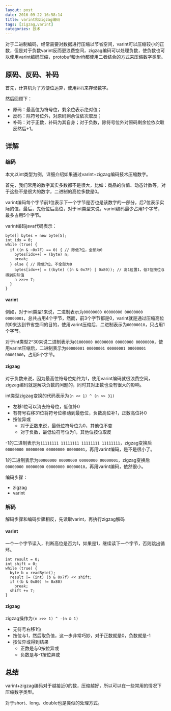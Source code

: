 ```yaml
---
layout: post
date: 2016-09-22 16:58:14
title: varint和zigzag编码
tags: [zigzag,varint]
categories: 技术
---
```


对于二进制编码，经常需要对数据进行压缩以节省空间，varint可以压缩较小的正数，但是对于负数varint反而更浪费空间，zigzag编码可以处理负数，使负数也可以使用varint编码压缩，protobuf和thrift都使用二者结合的方式来压缩数字类型。

<!-- more -->

## 原码、反码、补码

首先，计算机为了方便位运算，使用`补码`来存储数字。

然后回顾下：

- 原码：最高位为符号位，剩余位表示绝对值；
- 反码：除符号位外，对原码剩余位依次取反；
- 补码：对于正数，补码为其自身；对于负数，除符号位外对原码剩余位依次取反然后+1。

## 详解

### 编码
本文以int类型为例，详细介绍如果通过varint+zigzag编码技术压缩数字。

首先，我们常用的数字其实多数都不是很大，比如：商品的价值、动态计数等，对于这些不是很大的数字，二进制的高位多数是0。

varint编码每个字节前1位表示下一个字节是否也是该数字的一部分，后7位表示实际的值，最后，先低位后高位，对于int类型来说，varint编码最少占用1个字节，最多占用5个字节。

varint编码java代码表示：

```
byte[] bytes = new byte[5];
int idx = 0;
while (true) {
  if ((n & ~0x7F) == 0) { // 除低7位，全部为0
    bytes[idx++] = (byte) n;
    break;
  } else { // 除低7位，不全部为0
    bytes[idx++] = ((byte) ((n & 0x7F) | 0x80)); // 高1位置1，低7位按位与得到实际值
    n >>>= 7;
  }
}
```

#### varint

例如，对于int类型1来说，二进制表示为`00000000 00000000 00000000 00000001`，总共占用4个字节，然而，前3个字节都是0，varint就是通过压缩高位的0来达到节省空间的目的，使用varint压缩后，二进制表示为`00000010`，只占用1个字节。

对于int类型2^30来说二进制表示为`01000000 00000000 00000000 00000000`，使用varint压缩后，二进制表示为`00000001 00000001 00000001 00000001 00001000`，占用5个字节。

#### zigzag

对于负数来说，因为最高位符号位始终为1，使用varint编码就很浪费空间，zigzag编码就是解决负数的问题的，同时其对正数也没有很大的影响。

int类型zigzag变换的代码表示为`(n << 1) ^ (n >> 31)`

- 左移1位可以消去符号位，低位补0
- 有符号右移31位将符号位移动到最低位，负数高位补1，正数高位补0
- 按位异或
    - 对于正数来说，最低位符号位为0，其他位不变
    - 对于负数，最低位符号位为1，其他位按位取反

-1的二进制表示为`11111111 11111111 11111111 11111111`，zigzag变换后`00000000 00000000 00000000 00000001`，再用varint编码，是不是很小了。

1的二进制表示为`00000000 00000000 00000000 00000001`，zigzag变换后`00000000 00000000 00000000 00000010`，再用varint编码，依然很小。

编码步骤：

- zigzag
- varint

### 解码

解码步骤和编码步骤相反，先读取varint，再执行zigzag解码

#### varint

一个一个字节读入，判断高位是否为1，如果是1，继续读下一个字节，否则跳出循环。

```
int result = 0;
int shift = 0;
while (true) {
  byte b = readByte();
  result |= (int) (b & 0x7f) << shift;
  if ((b & 0x80) != 0x80)
    break;
  shift += 7;
}
```

#### zigzag

zigzag操作为`(n >>> 1) ^ -(n & 1)`

- 无符号右移1位
- 按位与1，然后取负值，这一步非常巧妙，对于正数就是0，负数就是-1
- 按位异或得到结果
    - 正数是与0按位异或
    - 负数是与-1按位异或


## 总结

varint+zigzag编码对于越接近0的数，压缩越好，所以可以在一些常用的情况下压缩数字类型。

对于short、long、double也是类似的处理方式。

